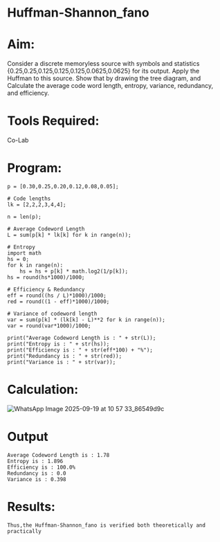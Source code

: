 # Huffman-Shannon_fano
# Aim:
Consider a discrete memoryless source with symbols and statistics {0.25,0.25,0.125,0.125,0.125,0.0625,0.0625} for its output. 
Apply the Huffman to this source. 
Show that by drawing the tree diagram, and 
Calculate the average code word length, entropy, variance, redundancy, and efficiency.
# Tools Required:
  Co-Lab
# Program:
```
p = [0.30,0.25,0.20,0.12,0.08,0.05];

# Code lengths
lk = [2,2,2,3,4,4];

n = len(p);

# Average Codeword Length
L = sum(p[k] * lk[k] for k in range(n));

# Entropy
import math
hs = 0;
for k in range(n):
    hs = hs + p[k] * math.log2(1/p[k]);
hs = round(hs*1000)/1000;

# Efficiency & Redundancy
eff = round((hs / L)*1000)/1000;
red = round((1 - eff)*1000)/1000;

# Variance of codeword length
var = sum(p[k] * (lk[k] - L)**2 for k in range(n));
var = round(var*1000)/1000;

print("Average Codeword Length is : " + str(L));
print("Entropy is : " + str(hs));
print("Efficiency is : " + str(eff*100) + "%");
print("Redundancy is : " + str(red));
print("Variance is : " + str(var));
```
# Calculation:

![WhatsApp Image 2025-09-19 at 10 57 33_86549d9c](https://github.com/user-attachments/assets/4d5c1248-0da9-4cb5-b62e-f2ed7da890fc)


# Output
```
Average Codeword Length is : 1.78
Entropy is : 1.896
Efficiency is : 100.0%
Redundancy is : 0.0
Variance is : 0.398
``` 
# Results:
```
Thus,the Huffman-Shannon_fano is verified both theoretically and practically
```
